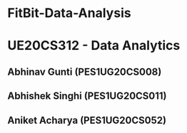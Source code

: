 # FitBit-Data-Analysis

# UE20CS312 - Data Analytics

## Abhinav Gunti (PES1UG20CS008)
## Abhishek Singhi (PES1UG20CS011)
## Aniket Acharya (PES1UG20CS052)
